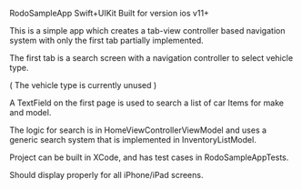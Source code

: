 
RodoSampleApp
Swift+UIKit
Built for version ios v11+

This is a simple app which creates a tab-view controller based navigation system with only the first tab partially implemented.

The first tab is a search screen with a navigation controller to select vehicle type. 

( The vehicle type is currently unused )

A TextField on the first page is used to search a list of car Items for make and model.

The logic for search is in HomeViewControllerViewModel and uses a generic search system that is implemented in InventoryListModel. 

Project can be built in XCode, and has test cases in RodoSampleAppTests.

Should display properly for all iPhone/iPad screens.
